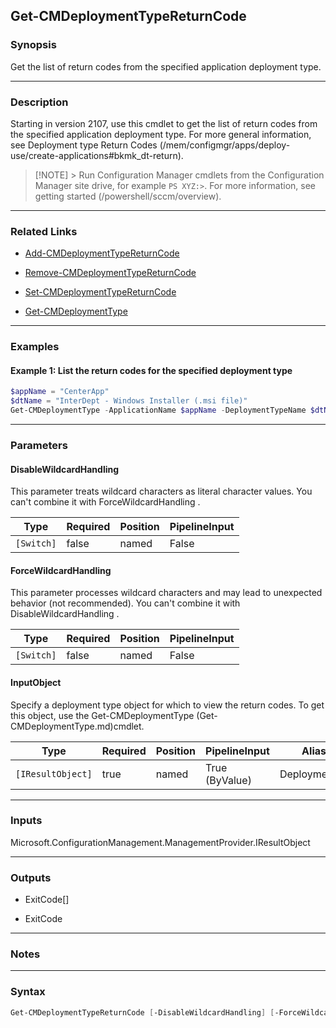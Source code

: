 Get-CMDeploymentTypeReturnCode
------------------------------




### Synopsis
Get the list of return codes from the specified application deployment type.



---


### Description

Starting in version 2107, use this cmdlet to get the list of return codes from the specified application deployment type. For more general information, see Deployment type Return Codes (/mem/configmgr/apps/deploy-use/create-applications#bkmk_dt-return).



> [!NOTE] > Run Configuration Manager cmdlets from the Configuration Manager site drive, for example `PS XYZ:>`. For more information, see getting started (/powershell/sccm/overview).



---


### Related Links
* [Add-CMDeploymentTypeReturnCode](Add-CMDeploymentTypeReturnCode)



* [Remove-CMDeploymentTypeReturnCode](Remove-CMDeploymentTypeReturnCode)



* [Set-CMDeploymentTypeReturnCode](Set-CMDeploymentTypeReturnCode)



* [Get-CMDeploymentType](Get-CMDeploymentType)





---


### Examples
#### Example 1: List the return codes for the specified deployment type
```PowerShell
$appName = "CenterApp"
$dtName = "InterDept - Windows Installer (.msi file)"
Get-CMDeploymentType -ApplicationName $appName -DeploymentTypeName $dtName | Get-CMDeploymentTypeReturnCode | Format-Table
```



---


### Parameters
#### **DisableWildcardHandling**

This parameter treats wildcard characters as literal character values. You can't combine it with ForceWildcardHandling .






|Type      |Required|Position|PipelineInput|
|----------|--------|--------|-------------|
|`[Switch]`|false   |named   |False        |



#### **ForceWildcardHandling**

This parameter processes wildcard characters and may lead to unexpected behavior (not recommended). You can't combine it with DisableWildcardHandling .






|Type      |Required|Position|PipelineInput|
|----------|--------|--------|-------------|
|`[Switch]`|false   |named   |False        |



#### **InputObject**

Specify a deployment type object for which to view the return codes. To get this object, use the Get-CMDeploymentType (Get-CMDeploymentType.md)cmdlet.






|Type             |Required|Position|PipelineInput |Aliases       |
|-----------------|--------|--------|--------------|--------------|
|`[IResultObject]`|true    |named   |True (ByValue)|DeploymentType|





---


### Inputs
Microsoft.ConfigurationManagement.ManagementProvider.IResultObject





---


### Outputs
* ExitCode[]


* ExitCode






---


### Notes




---


### Syntax
```PowerShell
Get-CMDeploymentTypeReturnCode [-DisableWildcardHandling] [-ForceWildcardHandling] -InputObject <IResultObject> [<CommonParameters>]
```
